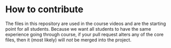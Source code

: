 # How to contribute

The files in this repository are used in the course videos and are the starting point for all students. Because we want all students to have the same experience going through course, if your pull request alters any of the core files, then it (most likely) will _not_ be merged into the project.